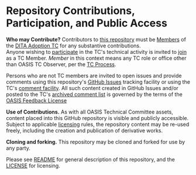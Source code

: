 # Repository Contributions, Participation, and Public Access

**Who may Contribute?** Contributors to [this repository](https://github.com/oasis-tcs/dita-adoption-membersonly/) must be 
[Members](https://www.oasis-open.org/policies-guidelines/oasis-defined-terms-2017-05-26#dMember) of the 
[DITA Adoption TC](https://www.oasis-open.org/committees/tc_home.php?wg_abbrev=dita-adoption) for any substantive contributions.  
Anyone wishing to [participate](https://www.oasis-open.org/org/faq#committee-participation) in the TC's technical activity is invited to [join](https://www.oasis-open.org/committees/join) as a TC Member.
*Member* in this context means any TC role or office other than OASIS TC Observer, per the 
[TC Process](https://www.oasis-open.org/policies-guidelines/tc-process#membership). 

Persons who are not TC members are invited to open issues and provide comments using this repository's 
[GitHub Issues](https://github.com/oasis-tcs/dita-adoption-membersonly/issues/new) tracking facility or using the TC's 
[comment facility](https://www.oasis-open.org/committees/comments/index.php?wg_abbrev=dita-adoption). All such content 
created in GitHub Issues and/or posted to the TC's [archived comment list](https://lists.oasis-open.org/archives/dita-adoption-comment/) 
is governed by the terms of the [OASIS Feedback License](https://www.oasis-open.org/policies-guidelines/ipr#appendixa)

**Use of Contributions.**  As with all OASIS Technical Committee assets, content placed into this GitHub repository is visible 
and publicly accessible.  Subject to applicable [licensing](https://github.com/oasis-tcs/dita-adoption-membersonly/blob/master/LICENSE.md) 
rules, the repository content may be re-used freely, including the creation and publication of derivative works.

**Cloning and forking.** This repository may be cloned and forked for use by any party. 

Please see [README](https://github.com/oasis-tcs/dita-adoption-membersonly/blob/master/README.md) for general description of 
this repository, and the [LICENSE](https://github.com/oasis-tcs/dita-adoption-membersonly/blob/master/LICENSE.md) for licensing.
